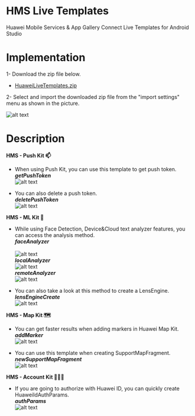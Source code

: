 # HMS Live Templates
Huawei Mobile Services &amp; App Gallery Connect Live Templates for Android Studio

# Implementation

1- Download the zip file below. 

* [HuaweiLiveTemplates.zip](HuaweiLiveTemplates.zip)

2- Select and import the downloaded zip file from the "import settings" menu as shown in the picture.

![alt text](https://github.com/SinanYilmaz9/HuaweiLiveTemplates/blob/main/ss_import_settings.png?raw=true)

# Description

**HMS - Push Kit 📫**<br />
  - When using Push Kit, you can use this template to get push token.<br />
   **_getPushToken_**<br /> 
  ![alt text](https://github.com/SinanYilmaz9/HuaweiLiveTemplates/blob/main/asset/pushTokenGif.gif?raw=true)

  - You can also delete a push token.<br />
   **_deletePushToken_**<br />
  ![alt text](https://github.com/SinanYilmaz9/HuaweiLiveTemplates/blob/main/asset/deletePushTokenGif.gif?raw=true)

  
**HMS - ML Kit 🧠**<br />
  - While using Face Detection, Device&Cloud text analyzer features, you can access the analysis method.<br />
   **_faceAnalyzer_**<br />  
  ![alt text](https://github.com/SinanYilmaz9/HuaweiLiveTemplates/blob/main/asset/faceGif.gif?raw=true)<br />
   **_localAnalyzer_**<br />
  ![alt text](https://github.com/SinanYilmaz9/HuaweiLiveTemplates/blob/main/asset/localGif.gif?raw=true)<br />
   **_remoteAnalyzer_**<br />
  ![alt text](https://github.com/SinanYilmaz9/HuaweiLiveTemplates/blob/main/asset/remoteGif.gif?raw=true)<br />
    
  - You can also take a look at this method to create a LensEngine.<br />
   **_lensEngineCreate_**<br /> 
  ![alt text](https://github.com/SinanYilmaz9/HuaweiLiveTemplates/blob/main/asset/lensGif.gif?raw=true)

  
**HMS - Map Kit 🗺️**<br />
  - You can get faster results when adding markers in Huawei Map Kit.<br />
   **_addMarker_**<br /> 
  ![alt text](https://github.com/SinanYilmaz9/HuaweiLiveTemplates/blob/main/asset/addMarkerGif.gif?raw=true) 

  - You can use this template when creating SupportMapFragment.<br />
   **_newSupportMapFragment_**<br />
  ![alt text](https://github.com/SinanYilmaz9/HuaweiLiveTemplates/blob/main/asset/supportMapGif.gif?raw=true)
  

**HMS - Account Kit 🧑‍🤝‍🧑**<br />
  - If you are going to authorize with Huawei ID, you can quickly create HuaweiIdAuthParams.<br />
   **_authParams_**<br /> 
  ![alt text](https://github.com/SinanYilmaz9/HuaweiLiveTemplates/blob/main/asset/authGif.gif?raw=true)

  



